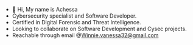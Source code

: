 - 👋 Hi, My name is Achessa
-  Cybersecurity specialist and Software Developer.
- Certified in Digital Forensic and Threat Intelligence.
- Looking to collaborate on Software Development and Cysec projects.
- Reachable through email @Winnie.vanessa32@gmail.com


<!---
Vee-del/Vee-del is a ✨ special ✨ repository because its `README.md` (this file) appears on your GitHub profile.
You can click the Preview link to take a look at your changes.
--->
